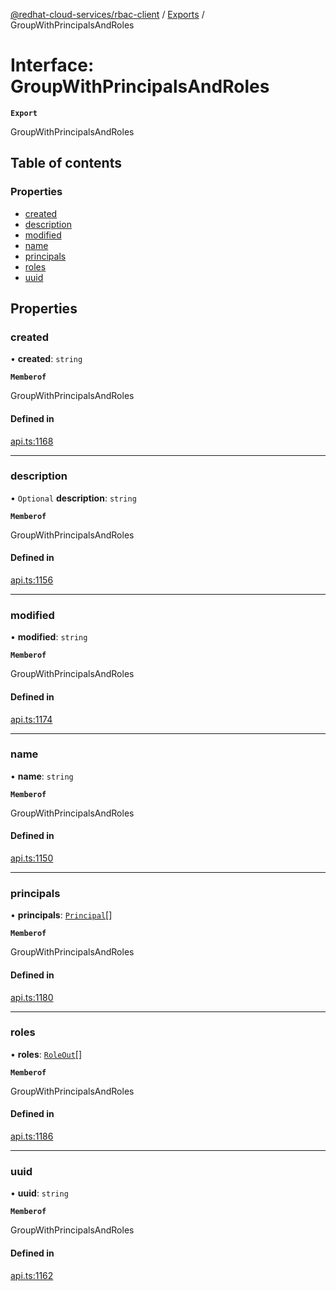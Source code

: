 [@redhat-cloud-services/rbac-client](../README.md) / [Exports](../modules.md) / GroupWithPrincipalsAndRoles

# Interface: GroupWithPrincipalsAndRoles

**`Export`**

GroupWithPrincipalsAndRoles

## Table of contents

### Properties

- [created](GroupWithPrincipalsAndRoles.md#created)
- [description](GroupWithPrincipalsAndRoles.md#description)
- [modified](GroupWithPrincipalsAndRoles.md#modified)
- [name](GroupWithPrincipalsAndRoles.md#name)
- [principals](GroupWithPrincipalsAndRoles.md#principals)
- [roles](GroupWithPrincipalsAndRoles.md#roles)
- [uuid](GroupWithPrincipalsAndRoles.md#uuid)

## Properties

### created

• **created**: `string`

**`Memberof`**

GroupWithPrincipalsAndRoles

#### Defined in

[api.ts:1168](https://github.com/RedHatInsights/javascript-clients/blob/main/packages/rbac/api.ts#L1168)

___

### description

• `Optional` **description**: `string`

**`Memberof`**

GroupWithPrincipalsAndRoles

#### Defined in

[api.ts:1156](https://github.com/RedHatInsights/javascript-clients/blob/main/packages/rbac/api.ts#L1156)

___

### modified

• **modified**: `string`

**`Memberof`**

GroupWithPrincipalsAndRoles

#### Defined in

[api.ts:1174](https://github.com/RedHatInsights/javascript-clients/blob/main/packages/rbac/api.ts#L1174)

___

### name

• **name**: `string`

**`Memberof`**

GroupWithPrincipalsAndRoles

#### Defined in

[api.ts:1150](https://github.com/RedHatInsights/javascript-clients/blob/main/packages/rbac/api.ts#L1150)

___

### principals

• **principals**: [`Principal`](Principal.md)[]

**`Memberof`**

GroupWithPrincipalsAndRoles

#### Defined in

[api.ts:1180](https://github.com/RedHatInsights/javascript-clients/blob/main/packages/rbac/api.ts#L1180)

___

### roles

• **roles**: [`RoleOut`](RoleOut.md)[]

**`Memberof`**

GroupWithPrincipalsAndRoles

#### Defined in

[api.ts:1186](https://github.com/RedHatInsights/javascript-clients/blob/main/packages/rbac/api.ts#L1186)

___

### uuid

• **uuid**: `string`

**`Memberof`**

GroupWithPrincipalsAndRoles

#### Defined in

[api.ts:1162](https://github.com/RedHatInsights/javascript-clients/blob/main/packages/rbac/api.ts#L1162)
